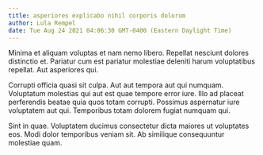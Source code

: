 ```yaml
---
title: asperiores explicabo nihil corporis dolorum
author: Lula Rempel
date: Tue Aug 24 2021 04:06:30 GMT-0400 (Eastern Daylight Time)
---
```

Minima et aliquam voluptas et nam nemo libero. Repellat nesciunt dolores distinctio et. Pariatur cum est pariatur molestiae deleniti harum voluptatibus repellat. Aut asperiores qui.

 Corrupti officia quasi sit culpa. Aut aut tempora aut qui numquam. Voluptatum molestias qui aut est quae tempore error iure. Illo ad placeat perferendis beatae quia quos totam corrupti. Possimus aspernatur iure voluptatem aut qui. Temporibus totam dolorem fugiat numquam qui.

 Sint in quae. Voluptatem ducimus consectetur dicta maiores ut voluptates eos. Modi dolor temporibus veniam sit. Ab similique consequuntur molestiae quam.
